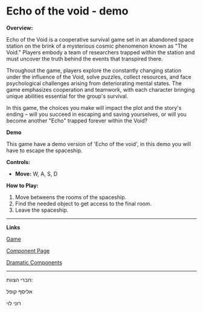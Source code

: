 # Echo of the void - demo

**Overview:** 

Echo of the Void is a cooperative survival game set in an abandoned space station on the brink of a mysterious cosmic phenomenon known as "The Void." Players embody a team of researchers trapped within the station and must uncover the truth behind the events that transpired there.

Throughout the game, players explore the constantly changing station under the influence of the Void, solve puzzles, collect resources, and face psychological challenges arising from deteriorating mental states. The game emphasizes cooperation and teamwork, with each character bringing unique abilities essential for the group's survival.

In this game, the choices you make will impact the plot and the story's ending – will you succeed in escaping and saving yourselves, or will you become another "Echo" trapped forever within the Void?


**Demo**

This game have a demo version of 'Echo of the void', in this demo you will have to escape the spaceship.



**Controls:**  
- **Move:** W, A, S, D

**How to Play:**  
1. Move betweens the rooms of the spaceship.
2. Find the needed object to get access to the final room.
3. Leave the spaceship.

---
**Links**

[Game](https://elyasafko.itch.io/echo-of-the-void)


[Component Page](https://github.com/Make-a-game-R-and-E/Echo-of-the-void-demo/blob/master/formal-elements.md)

[Dramatic Components](https://github.com/Make-a-game-R-and-E/Echo-of-the-void/blob/master/dramatic-elements.md)

---

חברי הצוות:

אליסף קופל

רוני לוי
